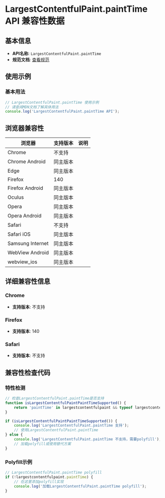 # LargestContentfulPaint.paintTime API 兼容性数据

## 基本信息

- **API名称**: `LargestContentfulPaint.paintTime`
- **规范文档**: [查看规范](https://w3c.github.io/paint-timing/#dom-painttimingmixin-painttime)

## 使用示例

### 基本用法

```javascript
// LargestContentfulPaint.paintTime 使用示例
// 请查阅MDN文档了解具体用法
console.log('LargestContentfulPaint.paintTime API');
```

## 浏览器兼容性

| 浏览器 | 支持版本 | 说明 |
|--------|----------|------|
| Chrome | 不支持 |  |
| Chrome Android | 同主版本 |  |
| Edge | 同主版本 |  |
| Firefox | 140 |  |
| Firefox Android | 同主版本 |  |
| Oculus | 同主版本 |  |
| Opera | 同主版本 |  |
| Opera Android | 同主版本 |  |
| Safari | 不支持 |  |
| Safari iOS | 同主版本 |  |
| Samsung Internet | 同主版本 |  |
| WebView Android | 同主版本 |  |
| webview_ios | 同主版本 |  |

## 详细兼容性信息

### Chrome

- **支持版本**: 不支持

### Firefox

- **支持版本**: 140

### Safari

- **支持版本**: 不支持

## 兼容性检查代码

### 特性检测

```javascript
// 检查LargestContentfulPaint.paintTime是否支持
function isLargestContentfulPaintPaintTimeSupported() {
    return 'paintTime' in largestcontentfulpaint && typeof largestcontentfulpaint.paintTime === 'function';
}

if (isLargestContentfulPaintPaintTimeSupported()) {
    console.log('LargestContentfulPaint.paintTime 支持');
    // 使用LargestContentfulPaint.paintTime
} else {
    console.log('LargestContentfulPaint.paintTime 不支持，需要polyfill');
    // 加载polyfill或使用替代方案
}
```

### Polyfill示例

```javascript
// LargestContentfulPaint.paintTime polyfill
if (!largestcontentfulpaint.paintTime) {
    // 在这里添加polyfill实现
    console.log('加载LargestContentfulPaint.paintTime polyfill');
}
```

